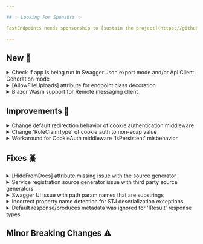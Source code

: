 ```yaml
---

## ✨ Looking For Sponsors ✨

FastEndpoints needs sponsorship to [sustain the project](https://github.com/FastEndpoints/FastEndpoints/issues/449). Please help out if you can.

---
```


[//]: # (<details><summary>title text</summary></details>)

## New 🎉

<details><summary>Check if app is being run in Swagger Json export mode and/or Api Client Generation mode</summary>

You can now use the following new extension methods for conditionally configuring your middleware pipeline depending on the mode the app is running in:

#### WebApplicationBuilder Extensions

```csharp
bld.IsNotGenerationMode(); //returns true if running normally
bld.IsApiClientGenerationMode(); //returns true if running in client gen mode
bld.IsSwaggerJsonExportMode(); //returns true if running in swagger export mode
```

#### WebApplication Extensions

```csharp
app.IsNotGenerationMode(); //returns true if running normally
app.IsApiClientGenerationMode(); //returns true if running in client gen mode
app.IsSwaggerJsonExportMode(); //returns true if running in swagger export mode
```

</details>

<details><summary>[AllowFileUploads] attribute for endpoint class decoration</summary>

When using attribute based configuration of endpoints you can now enable file upload support for endpoints like so:

```csharp
[HttpPost("form"), AllowFileUploads]
sealed class MyEndpoint : Endpoint<MyRequest>
{
    
}
```

</details>

<details><summary>Blazor Wasm support for Remote messaging client</summary>

A new package has been added `FastEndpoints.Messaging.Remote.Core` which contains only the core functionality along with a client that's capable of running in the web browser with Blazor Wasm.

</details>

## Improvements 🚀

<details><summary>Change default redirection behavior of cookie authentication middleware</summary>

The default behavior of the ASP.NET cookie auth middleware is to automatically return a redirect response when current user is either not authenticated or unauthorized. This default behavior is not appropriate for REST APIs because there's typically no login UI page as part of the backend server to redirect to, which results in a `404 - Not Found` error which confuses people that's not familiar with the cookie auth middleware. The default behavior has now been overridden to correctly return a `401 - Unauthorized` & `403 - Forbidden` as necessary without any effort from the developer.

</details>

<details><summary>Change 'RoleClaimType' of cookie auth to non-soap value</summary>

Until now, the `CookieAuth.SignInAsync()` method was using the long soap version of 'Role Claim Type' value `http://schemas.microsoft.com/ws/2008/06/identity/claims/role` which is not in line with what FE uses for JWT tokens. Now both JWT & Cookie auth uses the same value from the global config which is set like below or it's default value `role`:

```csharp
app.UseFastEndpoints(c=>c.Security.RoleClaimType = "role");
```

</details>

<details><summary>Workaround for CookieAuth middleware 'IsPersistent' misbehavior</summary>

By default, in ASP.NET Cookie middleware, if you specify an `Expiry` or `Max-Age` at the global/middleware level, setting `IsPersitent = false` will have no effect when signing in the user, as the middleware sets `Expiry/Max-Age` on the generated cookie anyway, making it a persistent cookie. A workaround has been implemented to fix this behavior.

</details>

## Fixes 🪲

<details><summary>[HideFromDocs] attribute missing issue with the source generator</summary>

If the consuming project didn't have a `global using FastEndpoints;` statement, the generated classes would complain about not being able to located the said attribute, which has now been rectified.

</details>

<details><summary>Service registration source generator issue with third party source generators</summary>

The service registration source generator was encountering a compatibility issue with partial classes generated by other source generators such as Mapster, which has no been fixed.

</details>

<details><summary>Swagger UI issue with path param names that are substrings</summary>

If a route contains multiple path parameters where one is a substring of another, the generated swagger spec would cause Swagger UI to not match the path param correctly. An example of this would be a route such as the following:

```
/api/parents/{ParentId}/children/{Id}
```

Path segment matching has been changed to include the parenthesis as well in order to prevent substring matching.

</details>

<details><summary>Incorrect property name detection for STJ deserialization exceptions</summary>

When deserializing Enum arrays from query parameters, if one of the values is invalid, the following error response was generated with an incorrect property name:

```json
{
  "statusCode": 400,
  "message": "One or more errors occurred!",
  "errors": {
    "0]": [
      "The JSON value could not be converted to MyEnum. Path: $[0] | LineNumber: 0 | BytePositionInLine: 9."
    ]
  }
}
```

Which has been now corrected to provide a better error message and the correct property name as follows:

```json
{
    "statusCode": 400,
    "message": "One or more errors occurred!",
    "errors": {
        "myEnumValues": [
            "Value [Xyz] is not valid for a [MyEnum[]] property!"
        ]
    }
}
```

</details>

<details><summary>Default response/produces metadata was ignored for 'IResult' response types</summary>

There was an oversight in adding default response metadata to endpoints that were returning 'IResult' types, which has now been rectified.

</details>

## Minor Breaking Changes ⚠️